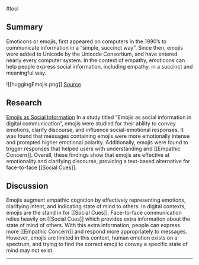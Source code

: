 #tool 
## Summary
Emoticons or emojis, first appeared on computers in the 1990’s to communicate information in a “simple, succinct way”. Since then, emojis were added to Unicode by the Unicode Consortium, and have entered nearly every computer system. In the context of empathy, emoticons can help people express social information, including empathy, in a succinct and meaningful way. 

![[huggingEmojis.png]]
[Source](https://logos-world.net/hug-emoji/)
## Research
[Emojis as Social Information](https://doi.org/10.1037/emo0000992)
In a study titled “Emojis as social information in digital communication”, emojis were studied for their ability to convey emotions, clarify discourse, and influence social-emotional responses. It was found that messages containing emojis were more emotionally intense and prompted higher emotional polarity. Additionally, emojis were found to trigger responses that helped users with understanding and [[Empathic Concern]]. Overall, these findings show that emojis are effective at emotionality and clarifying discourse, providing a text-based alternative for face-to-face [[Social Cues]].
## Discussion

Emojis augment empathic cognition by effectively representing emotions, clarifying intent, and indicating state of mind to others. In digital contexts, emojis are the stand in for [[Social Cues]]. Face-to-face communication relies heavily on [[Social Cues]] which provides extra information about the state of mind of others. With this extra information, people can express more [[Empathic Concern]] and respond more appropriately to messages. However, emojis are limited in this context, human emotion exists on a spectrum, and trying to find the correct emoji to convey a specific state of mind may not exist.

---

